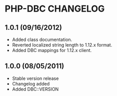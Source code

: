 PHP-DBC CHANGELOG
=================

1.0.1 (09/16/2012)
------------------

* Added class documentation.
* Reverted localized string length to 1.12.x format.
* Added DBC mappings for 1.12.x client.

1.0.0 (08/05/2011)
------------------

* Stable version release
* Changelog added
* Added DBC::VERSION
